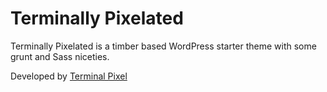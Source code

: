 # Terminally Pixelated

Terminally Pixelated is a timber based WordPress starter theme with some grunt and Sass niceties.

Developed by [Terminal Pixel](http://www.terminalpixel.co.uk/)